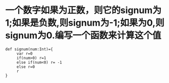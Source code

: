 # 一个数字如果为正数，则它的signum为1;如果是负数,则signum为-1;如果为0,则signum为0.编写一个函数来计算这个值

```
def signum(num:Int)={
     var r=0
     if(num>0) r=1
     else if(num<0) r= -1
     else r=0
     r
}
```